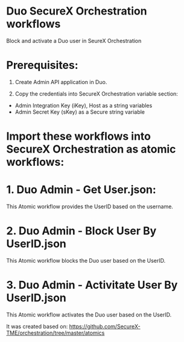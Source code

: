 # Duo SecureX Orchestration workflows

Block and activate a Duo user in SeureX Orchestration


# Prerequisites:

1. Create Admin API application in Duo. 

2. Copy the credentials into SecureX Orchestration variable section:

- Admin Integration Key (iKey), Host as a string variables
- Admin Secret Key (sKey) as a Secure string variable


# Import these workflows into SecureX Orchestration as atomic workflows:

# 1. Duo Admin - Get User.json: 

  This Atomic workflow provides the UserID based on the username.
  
  
# 2. Duo Admin - Block User By UserID.json  

  This Atomic workflow blocks the Duo user based on the UserID.
  
  
# 3. Duo Admin - Activitate User By UserID.json  

  This Atomic workflow activates the Duo user based on the UserID. 


It was created based on: https://github.com/SecureX-TME/orchestration/tree/master/atomics
